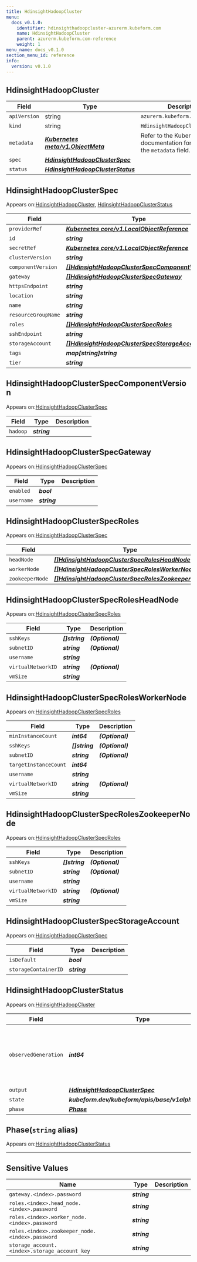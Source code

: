 ```yaml
---
title: HdinsightHadoopCluster
menu:
  docs_v0.1.0:
    identifier: hdinsighthadoopcluster-azurerm.kubeform.com
    name: HdinsightHadoopCluster
    parent: azurerm.kubeform.com-reference
    weight: 1
menu_name: docs_v0.1.0
section_menu_id: reference
info:
  version: v0.1.0
---
```


## HdinsightHadoopCluster
| Field | Type | Description |
| ------ | ----- | ----------- |
| `apiVersion` | string | `azurerm.kubeform.com/v1alpha1` |
|    `kind` | string | `HdinsightHadoopCluster` |
| `metadata` | ***[Kubernetes meta/v1.ObjectMeta](https://kubernetes.io/docs/reference/generated/kubernetes-api/v1.13/#objectmeta-v1-meta)***|Refer to the Kubernetes API documentation for the fields of the `metadata` field.|
| `spec` | ***[HdinsightHadoopClusterSpec](#hdinsighthadoopclusterspec)***||
| `status` | ***[HdinsightHadoopClusterStatus](#hdinsighthadoopclusterstatus)***||
## HdinsightHadoopClusterSpec

Appears on:[HdinsightHadoopCluster](#hdinsighthadoopcluster), [HdinsightHadoopClusterStatus](#hdinsighthadoopclusterstatus)

| Field | Type | Description |
| ------ | ----- | ----------- |
| `providerRef` | ***[Kubernetes core/v1.LocalObjectReference](https://kubernetes.io/docs/reference/generated/kubernetes-api/v1.13/#localobjectreference-v1-core)***||
| `id` | ***string***||
| `secretRef` | ***[Kubernetes core/v1.LocalObjectReference](https://kubernetes.io/docs/reference/generated/kubernetes-api/v1.13/#localobjectreference-v1-core)***||
| `clusterVersion` | ***string***||
| `componentVersion` | ***[[]HdinsightHadoopClusterSpecComponentVersion](#hdinsighthadoopclusterspeccomponentversion)***||
| `gateway` | ***[[]HdinsightHadoopClusterSpecGateway](#hdinsighthadoopclusterspecgateway)***||
| `httpsEndpoint` | ***string***| ***(Optional)*** |
| `location` | ***string***||
| `name` | ***string***||
| `resourceGroupName` | ***string***||
| `roles` | ***[[]HdinsightHadoopClusterSpecRoles](#hdinsighthadoopclusterspecroles)***||
| `sshEndpoint` | ***string***| ***(Optional)*** |
| `storageAccount` | ***[[]HdinsightHadoopClusterSpecStorageAccount](#hdinsighthadoopclusterspecstorageaccount)***||
| `tags` | ***map[string]string***| ***(Optional)*** |
| `tier` | ***string***||
## HdinsightHadoopClusterSpecComponentVersion

Appears on:[HdinsightHadoopClusterSpec](#hdinsighthadoopclusterspec)

| Field | Type | Description |
| ------ | ----- | ----------- |
| `hadoop` | ***string***||
## HdinsightHadoopClusterSpecGateway

Appears on:[HdinsightHadoopClusterSpec](#hdinsighthadoopclusterspec)

| Field | Type | Description |
| ------ | ----- | ----------- |
| `enabled` | ***bool***||
| `username` | ***string***||
## HdinsightHadoopClusterSpecRoles

Appears on:[HdinsightHadoopClusterSpec](#hdinsighthadoopclusterspec)

| Field | Type | Description |
| ------ | ----- | ----------- |
| `headNode` | ***[[]HdinsightHadoopClusterSpecRolesHeadNode](#hdinsighthadoopclusterspecrolesheadnode)***||
| `workerNode` | ***[[]HdinsightHadoopClusterSpecRolesWorkerNode](#hdinsighthadoopclusterspecrolesworkernode)***||
| `zookeeperNode` | ***[[]HdinsightHadoopClusterSpecRolesZookeeperNode](#hdinsighthadoopclusterspecroleszookeepernode)***||
## HdinsightHadoopClusterSpecRolesHeadNode

Appears on:[HdinsightHadoopClusterSpecRoles](#hdinsighthadoopclusterspecroles)

| Field | Type | Description |
| ------ | ----- | ----------- |
| `sshKeys` | ***[]string***| ***(Optional)*** |
| `subnetID` | ***string***| ***(Optional)*** |
| `username` | ***string***||
| `virtualNetworkID` | ***string***| ***(Optional)*** |
| `vmSize` | ***string***||
## HdinsightHadoopClusterSpecRolesWorkerNode

Appears on:[HdinsightHadoopClusterSpecRoles](#hdinsighthadoopclusterspecroles)

| Field | Type | Description |
| ------ | ----- | ----------- |
| `minInstanceCount` | ***int64***| ***(Optional)*** |
| `sshKeys` | ***[]string***| ***(Optional)*** |
| `subnetID` | ***string***| ***(Optional)*** |
| `targetInstanceCount` | ***int64***||
| `username` | ***string***||
| `virtualNetworkID` | ***string***| ***(Optional)*** |
| `vmSize` | ***string***||
## HdinsightHadoopClusterSpecRolesZookeeperNode

Appears on:[HdinsightHadoopClusterSpecRoles](#hdinsighthadoopclusterspecroles)

| Field | Type | Description |
| ------ | ----- | ----------- |
| `sshKeys` | ***[]string***| ***(Optional)*** |
| `subnetID` | ***string***| ***(Optional)*** |
| `username` | ***string***||
| `virtualNetworkID` | ***string***| ***(Optional)*** |
| `vmSize` | ***string***||
## HdinsightHadoopClusterSpecStorageAccount

Appears on:[HdinsightHadoopClusterSpec](#hdinsighthadoopclusterspec)

| Field | Type | Description |
| ------ | ----- | ----------- |
| `isDefault` | ***bool***||
| `storageContainerID` | ***string***||
## HdinsightHadoopClusterStatus

Appears on:[HdinsightHadoopCluster](#hdinsighthadoopcluster)

| Field | Type | Description |
| ------ | ----- | ----------- |
| `observedGeneration` | ***int64***| ***(Optional)*** Resource generation, which is updated on mutation by the API Server.|
| `output` | ***[HdinsightHadoopClusterSpec](#hdinsighthadoopclusterspec)***| ***(Optional)*** |
| `state` | ***kubeform.dev/kubeform/apis/base/v1alpha1.State***| ***(Optional)*** |
| `phase` | ***[Phase](#phase)***| ***(Optional)*** |
## Phase(`string` alias)

Appears on:[HdinsightHadoopClusterStatus](#hdinsighthadoopclusterstatus)

---
## Sensitive Values
| Name | Type | Description |
|------|------|-------------|
| `gateway.<index>.password` | ***string*** ||
| `roles.<index>.head_node.<index>.password` | ***string*** ||
| `roles.<index>.worker_node.<index>.password` | ***string*** ||
| `roles.<index>.zookeeper_node.<index>.password` | ***string*** ||
| `storage_account.<index>.storage_account_key` | ***string*** ||
